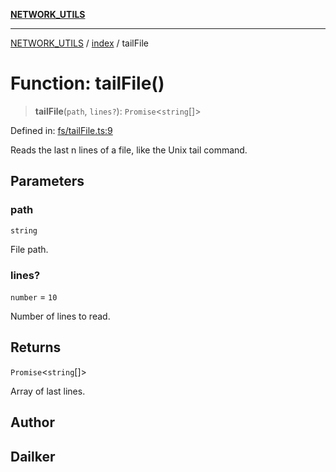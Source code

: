 [**NETWORK_UTILS**](../../README.md)

***

[NETWORK_UTILS](../../README.md) / [index](../README.md) / tailFile

# Function: tailFile()

> **tailFile**(`path`, `lines?`): `Promise`\<`string`[]\>

Defined in: [fs/tailFile.ts:9](https://github.com/dailker/everyutil-js/blob/b3e269da55b7d96c15eb37e98c5c4f6b94f05f6f/src/fs/tailFile.ts#L9)

Reads the last n lines of a file, like the Unix tail command.

## Parameters

### path

`string`

File path.

### lines?

`number` = `10`

Number of lines to read.

## Returns

`Promise`\<`string`[]\>

Array of last lines.

## Author

## Dailker
